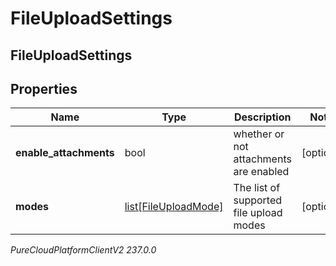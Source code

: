 # FileUploadSettings

## FileUploadSettings

## Properties

|Name | Type | Description | Notes|
|------------ | ------------- | ------------- | -------------|
| **enable_attachments** | bool | whether or not attachments are enabled | [optional] |
| **modes** | [list[FileUploadMode]](FileUploadMode) | The list of supported file upload modes | [optional] |



_PureCloudPlatformClientV2 237.0.0_
